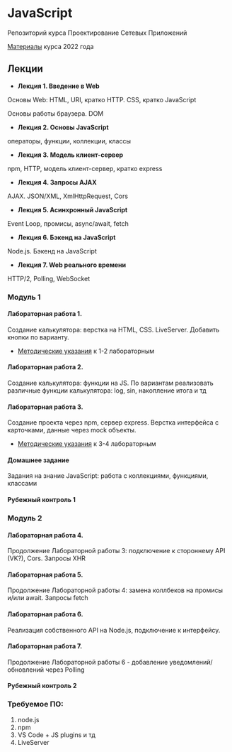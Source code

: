 # JavaScript

Репозиторий курса Проектирование Сетевых Приложений

[Материалы](Labs2022) курса 2022 года

## Лекции

* **Лекция 1. Введение в Web**

Основы Web: HTML, URI, кратко HTTP. CSS, кратко JavaScript

Основы работы браузера. DOM

* **Лекция 2. Основы JavaScript**

операторы, функции, коллекции, классы

* **Лекция 3. Модель клиент-сервер**

npm, HTTP, модель клиент-сервер, кратко express

* **Лекция 4. Запросы AJAX**

AJAX. JSON/XML, XmlHttpRequest, Cors

* **Лекция 5. Асинхронный JavaScript**

Event Loop, промисы, async/await, fetch

* **Лекция 6. Бэкенд на JavaScript** 

Node.js. Бэкенд на JavaScript

* **Лекция 7. Web реального времени**

HTTP/2, Polling, WebSocket

### Модуль 1

#### Лабораторная работа 1.

Создание калькулятора: верстка на HTML, CSS. LiveServer. Добавить кнопки по варианту.

* [Методические указания](/tutorials/calculator/Calculator-JS.md) к 1-2 лабораторным

#### Лабораторная работа 2.

Создание калькулятора: функции на JS. По вариантам реализовать различные функции калькулятора: log, sin, накопление итога и тд

#### Лабораторная работа 3.
Создание проекта через npm, сервер express. Верстка интерфейса с карточками, данные через mock объекты. 

* [Методические указания](/tutorials/lab7/lab7_tutorial.md) к 3-4 лабораторным

#### Домашнее задание

Задания на знание JavaScript: работа с коллекциями, функциями, классами

#### Рубежный контроль 1

### Модуль 2

#### Лабораторная работа 4.
Продолжение Лабораторной работы 3: подключение к стороннему API (VK?), Cors. Запросы XHR

#### Лабораторная работа 5.
Продолжение Лабораторной работы 4: замена коллбеков на промисы и/или await. Запросы fetch

#### Лабораторная работа 6.
Реализация собственного API на Node.js, подключение к интерфейсу.

#### Лабораторная работа 7.
Продолжение Лабораторной работы 6 - добавление уведомлений/обновлений через Polling

#### Рубежный контроль 2

### Требуемое ПО:
1. node.js
2. npm
3. VS Code + JS plugins и тд
4. LiveServer